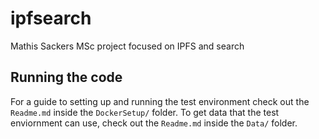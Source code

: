 # ipfsearch
Mathis Sackers MSc project focused on IPFS and search

## Running the code
For a guide to setting up and running the test environment check out the `Readme.md` inside the `DockerSetup/` folder.
To get data that the test enviornment can use, check out the `Readme.md` inside the `Data/` folder.

